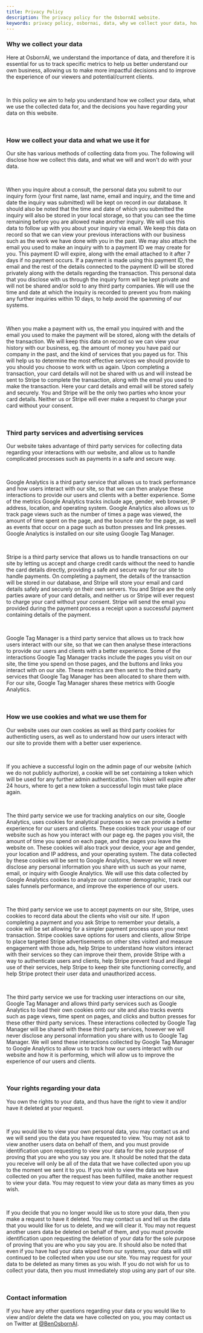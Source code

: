 ```yaml
---
title: Privacy Policy
description: The privacy policy for the OsbornAI website.
keywords: privacy policy, osbornai, data, why we collect your data, how we collect your data, what we use it for, third party services, advertising services, cookies, your rights regarding your data, contact information
---
```


### Why we collect your data

Here at OsbornAI, we understand the importance of data, and therefore it is essential for us to track specific metrics to help us better understand our own business, allowing us to make more impactful decisions and to improve the experience of our viewers and potential/current clients.

<br />

In this policy we aim to help you understand how we collect your data, what we use the collected data for, and the decisions you have regarding your data on this website.

<br />

### How we collect your data and what we use it for

Our site has various methods of collecting data from you. The following will disclose how we collect this data, and what we will and won't do with your data.

<br />

When you inquire about a consult, the personal data you submit to our inquiry form (your first name, last name, email and inquiry, and the time and date the inquiry was submitted) will be kept on record in our database. It should also be noted that the time and date of which you submitted the inquiry will also be stored in your local storage, so that you can see the time remaining before you are allowed make another inquiry. We will use this data to follow up with you about your inquiry via email. We keep this data on record so that we can view your previous interactions with our business such as the work we have done with you in the past. We may also attach the email you used to make an inquiry with to a payment ID we may create for you. This payment ID will expire, along with the email attached to it after 7 days if no payment occurs. If a payment is made using this payment ID, the email and the rest of the details connected to the payment ID will be stored privately along with the details regarding the transaction. This personal data that you disclose with us through the inquiry form will be kept private and will not be shared and/or sold to any third party companies. We will use the time and date at which the inquiry is recorded to prevent you from making any further inquiries within 10 days, to help avoid the spamming of our systems.

<br />

When you make a payment with us, the email you inquired with and the email you used to make the payment will be stored, along with the details of the transaction. We will keep this data on record so we can view your history with our business, eg. the amount of money you have paid our company in the past, and the kind of services that you payed us for. This will help us to determine the most effective services we should provide to you should you choose to work with us again. Upon completing a transaction, your card details will not be shared with us and will instead be sent to Stripe to complete the transaction, along with the email you used to make the transaction. Here your card details and email will be stored safely and securely. You and Stripe will be the only two parties who know your card details. Neither us or Stripe will ever make a request to charge your card without your consent.

<br />

### Third party services and advertising services

Our website takes advantage of third party services for collecting data regarding your interactions with our website, and allow us to handle complicated processes such as payments in a safe and secure way.

<br />

Google Analytics is a third party service that allows us to track performance and how users interact with our site, so that we can then analyse these interactions to provide our users and clients with a better experience. Some of the metrics Google Analytics tracks include age, gender, web browser, IP address, location, and operating system. Google Analytics also allows us to track page views such as the number of times a page was viewed, the amount of time spent on the page, and the bounce rate for the page, as well as events that occur on a page such as button presses and link presses. Google Analytics is installed on our site using Google Tag Manager.

<br />

Stripe is a third party service that allows us to handle transactions on our site by letting us accept and charge credit cards without the need to handle the card details directly, providing a safe and secure way for our site to handle payments. On completing a payment, the details of the transaction will be stored in our database, and Stripe will store your email and card details safely and securely on their own servers. You and Stripe are the only parties aware of your card details, and neither us or Stripe will ever request to charge your card without your consent. Stripe will send the email you provided during the payment process a receipt upon a successful payment containing details of the payment.

<br />

Google Tag Manager is a third party service that allows us to track how users interact with our site, so that we can then analyse these interactions to provide our users and clients with a better experience. Some of the interactions Google Tag Manager tracks include the pages you visit on our site, the time you spend on those pages, and the buttons and links you interact with on our site. These metrics are then sent to the third party services that Google Tag Manager has been allocated to share them with. For our site, Google Tag Manager shares these metrics with Google Analytics.

<br />

### How we use cookies and what we use them for

Our website uses our own cookies as well as third party cookies for authenticting users, as well as to understand how our users interact with our site to provide them with a better user experience.

<br />

If you achieve a successful login on the admin page of our website (which we do not publicly authorize), a cookie will be set containing a token which will be used for any further admin authentication. This token will expire after 24 hours, where to get a new token a successful login must take place again.

<br />

The third party service we use for tracking analytics on our site, Google Analytics, uses cookies for analytical purposes so we can provide a better experience for our users and clients. These cookies track your usage of our website such as how you interact with our page eg. the pages you visit, the amount of time you spend on each page, and the pages you leave the website on. These cookies will also track your device, your age and gender, your location and IP address, and your operating system. The data collected by these cookies will be sent to Google Analytics, however we will never disclose any personal information you share with us such as your name, email, or inquiry with Google Analytics. We will use this data collected by Google Analytics cookies to analyze our customer demographic, track our sales funnels performance, and improve the experience of our users.

<br />

The third party service we use to accept payments on our site, Stripe, uses cookies to record data about the clients who visit our site. If upon completing a payment and you ask Stripe to remember your details, a cookie will be set allowing for a simpler payment process upon your next transaction. Stripe cookies save options for users and clients, allow Stripe to place targeted Stripe advertisements on other sites visited and measure engagement with those ads, help Stripe to understand how visitors interact with their services so they can improve their them, provide Stripe with a way to authenticate users and clients, help Stripe prevent fraud and illegal use of their services, help Stripe to keep their site functioning correctly, and help Stripe protect their user data and unauthorized access.

<br />

The third party service we use for tracking user interactions on our site, Google Tag Manager and allows third party services such as Google Analytics to load their own cookies onto our site and also tracks events such as page views, time spent on pages, and clicks and button presses for these other third party services. These interactions collected by Google Tag Manager will be shared with these third party services, however we will never disclose any personal information you share with us to Google Tag Manager. We will send these interactions collected by Google Tag Manager to Google Analytics to allow us to track how our users interact with our website and how it is performing, which will allow us to improve the experience of our users and clients.

<br />

### Your rights regarding your data

You own the rights to your data, and thus have the right to view it and/or have it deleted at your request.

<br />

If you would like to view your own personal data, you may contact us and we will send you the data you have requested to view. You may not ask to view another users data on behalf of them, and you must provide identification upon requesting to view your data for the sole purpose of proving that you are who you say you are. It should be noted that the data you receive will only be all of the data that we have collected upon you up to the moment we sent it to you. If you wish to view the data we have collected on you after the request has been fulfilled, make another request to view your data. You may request to view your data as many times as you wish.

<br />

If you decide that you no longer would like us to store your data, then you make a request to have it deleted. You may contact us and tell us the data that you would like for us to delete, and we will clear it. You may not request another users data be deleted on behalf of them, and you must provide identification upon requesting the deletion of your data for the sole purpose of proving that you are who you say you are. It should also be noted that even if you have had your data wiped from our systems, your data will still continued to be collected when you use our site. You may request for your data to be deleted as many times as you wish. If you do not wish for us to collect your data, then you must immediately stop using any part of our site.

<br />

### Contact information

If you have any other questions regarding your data or you would like to view and/or delete the data we have collected on you, you may contact us on Twitter at [@BenOsbornAI](https://twitter.com/BenOsbornAI).
